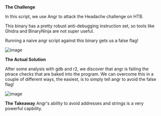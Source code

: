 **The Challenge**

In this script, we use Angr to attack the Headache challenge on HTB.

This binary has a pretty robust anti-debugging instruction set, so tools like Ghidra and BinaryNinja are not super useful.

Running a naive angr script against this binary gets us a false flag!

![image](https://user-images.githubusercontent.com/22229087/192160117-1b0093b0-36b7-42b2-8189-ad10fcd349e2.png)

**The Actual Solution**

After some analysis with gdb and r2, we discover that angr is failing the ptrace checks that are baked into the program. We can overcome this in a couple of different ways, the easiest, is to simply tell angr to avoid the false flag!

![image](https://user-images.githubusercontent.com/22229087/192160176-967b09e1-c6dd-4e72-99e4-7ba1c4aaf638.png)


**The Takeaway**
Angr's ability to avoid addresses and strings is a very powerful capbility.

